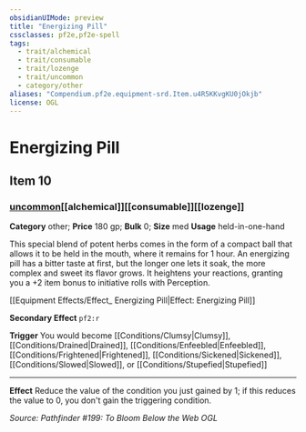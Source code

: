 ```yaml
---
obsidianUIMode: preview
title: "Energizing Pill"
cssclasses: pf2e,pf2e-spell
tags:
  - trait/alchemical
  - trait/consumable
  - trait/lozenge
  - trait/uncommon
  - category/other
aliases: "Compendium.pf2e.equipment-srd.Item.u4R5KKvgKU0jOkjb"
license: OGL
---
```

# Energizing Pill
## Item 10
### [uncommon](uncommon "Uncommon Rarity Trait")[[alchemical]][[consumable]][[lozenge]]

**Category** other; 
**Price** 180 gp; 
**Bulk** 0; **Size** med
**Usage** held-in-one-hand

This special blend of potent herbs comes in the form of a compact ball that allows it to be held in the mouth, where it remains for 1 hour. An energizing pill has a bitter taste at first, but the longer one lets it soak, the more complex and sweet its flavor grows. It heightens your reactions, granting you a +2 item bonus to initiative rolls with Perception.

[[Equipment Effects/Effect_ Energizing Pill|Effect: Energizing Pill]]

**Secondary Effect** `pf2:r`

**Trigger** You would become [[Conditions/Clumsy|Clumsy]], [[Conditions/Drained|Drained]], [[Conditions/Enfeebled|Enfeebled]], [[Conditions/Frightened|Frightened]], [[Conditions/Sickened|Sickened]], [[Conditions/Slowed|Slowed]], or [[Conditions/Stupefied|Stupefied]]

* * *

**Effect** Reduce the value of the condition you just gained by 1; if this reduces the value to 0, you don't gain the triggering condition.

*Source: Pathfinder #199: To Bloom Below the Web*
*OGL*